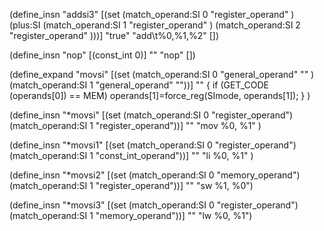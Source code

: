 (define_insn "addsi3"
    [(set (match_operand:SI          0 "register_operand" )
	      (plus:SI (match_operand:SI 1 "register_operand" )
		           (match_operand:SI 2 "register_operand" )))]
  "true"
  "add\t%0,%1,%2"
  [])

(define_insn "nop"
  [(const_int 0)]
  ""
  "nop"
  [])

(define_expand "movsi"
    [(set (match_operand:SI 0 "general_operand" "" )
	      (match_operand:SI 1 "general_operand" ""))]
  ""
  {
  if (GET_CODE (operands[0]) == MEM)
      operands[1]=force_reg(SImode, operands[1]);
  }
  )

(define_insn "*movsi"
    [(set (match_operand:SI 0 "register_operand")
	      (match_operand:SI 1 "register_operand"))]
  ""
  "mov %0, %1"
  )

(define_insn "*movsi1"
    [(set (match_operand:SI 0 "register_operand")
	    (match_operand:SI 1 "const_int_operand"))]
  ""
  "li %0, %1"
  )

(define_insn "*movsi2"
  [(set (match_operand:SI 0 "memory_operand")
	(match_operand:SI 1 "register_operand"))]
  ""
  "sw %1, %0")

(define_insn "*movsi3"
  [(set (match_operand:SI 0 "register_operand")
	(match_operand:SI 1 "memory_operand"))]
  ""
  "lw %0, %1")
